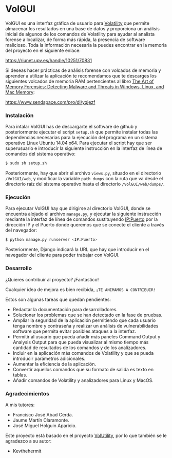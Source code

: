 # VolGUI
VolGUI es una interfaz gráfica de usuario para [Volatility][Volatility] que permite almacenar los resultados en una base de datos y proporciona un análisis inicial de algunos de los comandos de Volatility para ayudar al analista forense a localizar, de forma más rápida, la presencia de software malicioso.
Toda la información necesaria la puedes encontrar en la memoria del proyecto en el siguiente enlace:

https://riunet.upv.es/handle/10251/70831

Si deseas hacer prácticas de análisis forense con volcados de memoria y aprender a utilizar la aplicación te recomendamos que te descarges los siguientes volcados de memoria RAM pertencientes al libro [The Art of Memory Forensics: Detecting Malware and Threats in Windows, Linux, and Mac Memory][TheArtofMemoryForensics]:

https://www.sendspace.com/pro/dl/yqjezf


### Instalación
Para intalar VolGUI has de descargarte el software de github y posteriormente ejecutar el script `setup.sh` que permite instalar todas las dependencias necesarias para la ejecución del programa en un sistema operativo Linux Ubuntu 14.04 x64.
Para ejecutar el script hay que ser superusuario e introducir la siguiente instrucción en la interfaz de línea de comandos del sistema operativo:

```sh
$ sudo sh setup.sh
```

Posteriormente, hay que abrir el archivo `views.py`, situado en el directorio `/VolGUI/web`, y modificar la variable `path_dumps` con la ruta que va desde el directorio raíz del sistema operativo hasta el directorio `/VolGUI/web/dumps/`.

### Ejecución
Para ejecutar VolGUI hay que dirigirse al directorio VolGUI, donde se encuentra alojado el archivo `manage.py`, y ejecutar la siguiente instrucción mediante la interfaz de línea de comandos sustituyendo <IP:Puerto> por la dirección IP y el Puerto donde queremos que se conecte el cliente a través del navegador:

```sh
$ python manage.py runserver <IP:Puerto>
```

Posteriormente, Django indicará la URL que hay que introducir en el navegador del cliente para poder trabajar con VolGUI.

### Desarrollo
¿Quieres contribuir al proyecto? ¡Fantástico!

Cualquier idea de mejora es bien recibida, `¡TE ANIMAMOS A CONTRIBUIR!`

Estos son algunas tareas que quedan pendientes:
- Redactar la documentación para desarrolladores.
- Solucionar los problemas que se han detectado en la fase de pruebas.
- Ampliar la seguridad de la aplicación permitiendo que cada usuario tenga nombre y contraseña y realizar un análisis de vulnerabilidades software que permita evitar posibles ataques a la interfaz.
- Permitir al usuario que pueda añadir más paneles Command Output y Analysis Output para que pueda visualizar al mismo tiempo más cantidad de resultados de los comandos y de los analizadores.
- Incluir en la aplicación más comandos de Volatility y que se pueda introducir parámetros adicionales.
- Aumentar la eficiencia de la aplicación.
- Convertir aquellos comandos que su formato de salida es texto en tablas.
- Añadir comandos de Volatility y analizadores para Linux y MacOS.


### Agradecimientos
A mis tutores:
- Francisco José Abad Cerda.
- Jaume Martín Claramonte.
- José Miguel Holguin Aparicio.

Este proyecto está basado en el proyecto [VolUtility][VolUtility], por lo que también se le agradezco a su autor:

- Kevthehermit

[TheArtofMemoryForensics]: http://www.memoryanalysis.net/amf
[VolUtility]: https://github.com/kevthehermit/VolUtility
[Volatility]: http://www.volatilityfoundation.org/
